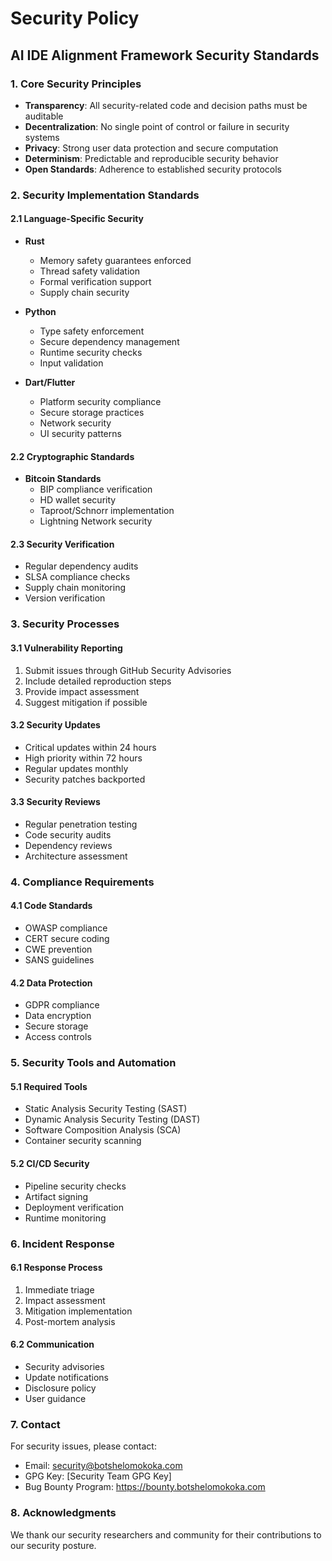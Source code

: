 # Security Policy

## AI IDE Alignment Framework Security Standards

### 1. Core Security Principles
- **Transparency**: All security-related code and decision paths must be auditable
- **Decentralization**: No single point of control or failure in security systems
- **Privacy**: Strong user data protection and secure computation
- **Determinism**: Predictable and reproducible security behavior
- **Open Standards**: Adherence to established security protocols

### 2. Security Implementation Standards

#### 2.1 Language-Specific Security
- **Rust**
  - Memory safety guarantees enforced
  - Thread safety validation
  - Formal verification support
  - Supply chain security

- **Python**
  - Type safety enforcement
  - Secure dependency management
  - Runtime security checks
  - Input validation

- **Dart/Flutter**
  - Platform security compliance
  - Secure storage practices
  - Network security
  - UI security patterns

#### 2.2 Cryptographic Standards
- **Bitcoin Standards**
  - BIP compliance verification
  - HD wallet security
  - Taproot/Schnorr implementation
  - Lightning Network security

#### 2.3 Security Verification
- Regular dependency audits
- SLSA compliance checks
- Supply chain monitoring
- Version verification

### 3. Security Processes

#### 3.1 Vulnerability Reporting
1. Submit issues through GitHub Security Advisories
2. Include detailed reproduction steps
3. Provide impact assessment
4. Suggest mitigation if possible

#### 3.2 Security Updates
- Critical updates within 24 hours
- High priority within 72 hours
- Regular updates monthly
- Security patches backported

#### 3.3 Security Reviews
- Regular penetration testing
- Code security audits
- Dependency reviews
- Architecture assessment

### 4. Compliance Requirements

#### 4.1 Code Standards
- OWASP compliance
- CERT secure coding
- CWE prevention
- SANS guidelines

#### 4.2 Data Protection
- GDPR compliance
- Data encryption
- Secure storage
- Access controls

### 5. Security Tools and Automation

#### 5.1 Required Tools
- Static Analysis Security Testing (SAST)
- Dynamic Analysis Security Testing (DAST)
- Software Composition Analysis (SCA)
- Container security scanning

#### 5.2 CI/CD Security
- Pipeline security checks
- Artifact signing
- Deployment verification
- Runtime monitoring

### 6. Incident Response

#### 6.1 Response Process
1. Immediate triage
2. Impact assessment
3. Mitigation implementation
4. Post-mortem analysis

#### 6.2 Communication
- Security advisories
- Update notifications
- Disclosure policy
- User guidance

### 7. Contact

For security issues, please contact:
- Email: security@botshelomokoka.com
- GPG Key: [Security Team GPG Key]
- Bug Bounty Program: https://bounty.botshelomokoka.com

### 8. Acknowledgments

We thank our security researchers and community for their contributions to our security posture.
